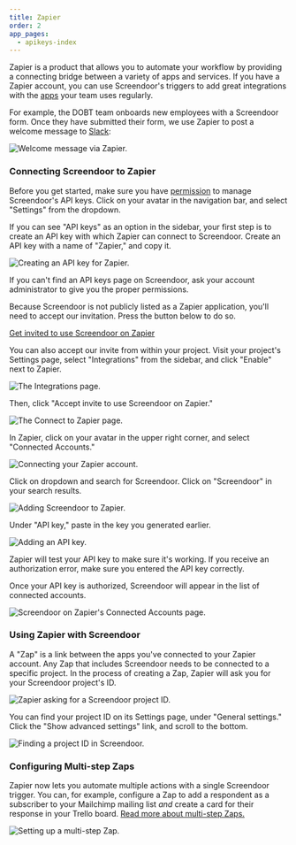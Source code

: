 ```yaml
---
title: Zapier
order: 2
app_pages:
  - apikeys-index
---
```


Zapier is a product that allows you to automate your workflow by providing a connecting bridge between a variety of apps and services. If you have a Zapier account, you can use Screendoor's triggers to add great integrations with the [apps](https://zapier.com/zapbook/) your team uses regularly.

For example, the DOBT team onboards new employees with a Screendoor form. Once they have submitted their form, we use Zapier to post a welcome message to [Slack](http://www.slack.com):

![Welcome message via Zapier.](../images/zapier_1.png)

### Connecting Screendoor to Zapier

Before you get started, make sure you have [permission](/articles/your_account/dashboard/managing_users.html#managing-user-permissions) to manage Screendoor's API keys. Click on your avatar in the navigation bar, and select "Settings" from the dropdown.

If you can see "API keys" as an option in the sidebar, your first step is to create an API key with which Zapier can connect to Screendoor. Create an API key with a name of "Zapier," and copy it.

![Creating an API key for Zapier.](../images/zapier_2.png)

If you can't find an API keys page on Screendoor, ask your account administrator to give you the proper permissions.

Because Screendoor is not publicly listed as a Zapier application, you'll need to accept our invitation.  Press the button below to do so.

<a class="button info" href="https://zapier.com/developer/invite/11164/f7c39187582faf14fb803d66cc8500b7/">Get invited to use Screendoor on Zapier</a>

You can also accept our invite from within your project. Visit your project's Settings page, select "Integrations" from the sidebar, and click "Enable" next to Zapier.

![The Integrations page.](../images/zapier_3.png)

Then, click "Accept invite to use Screendoor on Zapier."

![The Connect to Zapier page.](../images/zapier_4.png)

In Zapier, click on your avatar in the upper right corner, and select "Connected Accounts."

![Connecting your Zapier account.](../images/zapier_5.png)

Click on dropdown and search for Screendoor. Click on "Screendoor" in your search results.

![Adding Screendoor to Zapier.](../images/zapier_6.png)

Under "API key," paste in the key you generated earlier.

![Adding an API key.](../images/zapier_7.png)

Zapier will test your API key to make sure it's working. If you receive an authorization error, make sure you entered the API key correctly.

Once your API key is authorized, Screendoor will appear in the list of connected accounts.

![Screendoor on Zapier's Connected Accounts page.](../images/zapier_9.png)

### Using Zapier with Screendoor

A "Zap" is a link between the apps you've connected to your Zapier account. Any Zap that includes Screendoor needs to be connected to a specific project. In the process of creating a Zap, Zapier will ask you for your Screendoor project's ID.

![Zapier asking for a Screendoor project ID.](../images/zapier_9.png)

You can find your project ID on its Settings page, under "General settings." Click the "Show advanced settings" link, and scroll to the bottom.

![Finding a project ID in Screendoor.](../images/zapier_10.png)

### Configuring Multi-step Zaps

Zapier now lets you automate multiple actions with a single Screendoor trigger. You can, for example, configure a Zap to add a respondent as a subscriber to your Mailchimp mailing list *and* create a card for their response in your Trello board. [Read more about multi-step Zaps.](https://zapier.com/multi-step-zaps/)

![Setting up a multi-step Zap.](../images/zapier_11.png)

